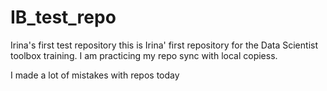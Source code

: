 # IB_test_repo
Irina's first test repository
this is Irina' first repository for the Data Scientist toolbox training.
I am practicing my repo sync with local copiess.

I made a lot of mistakes with repos today
